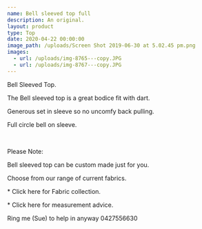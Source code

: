 ```yaml
---
name: Bell sleeved top full
description: An original.
layout: product
type: Top
date: 2020-04-22 00:00:00
image_path: /uploads/Screen Shot 2019-06-30 at 5.02.45 pm.png
images:
  - url: /uploads/img-8765---copy.JPG
  - url: /uploads/img-8767---copy.JPG
---
```


Bell Sleeved Top.&nbsp;

The Bell sleeved top is a great bodice fit with dart.

Generous set in sleeve so no uncomfy back pulling.

Full circle bell on sleeve.

&nbsp; &nbsp; &nbsp; &nbsp; &nbsp; &nbsp; &nbsp; &nbsp; &nbsp; &nbsp; &nbsp;&nbsp;

Please Note:

Bell sleeved top can be custom made just for you.

Choose from our range of current fabrics.

\* Click here for Fabric collection.

\* Click here for measurement advice.

Ring me (Sue) to help in anyway 0427556630

